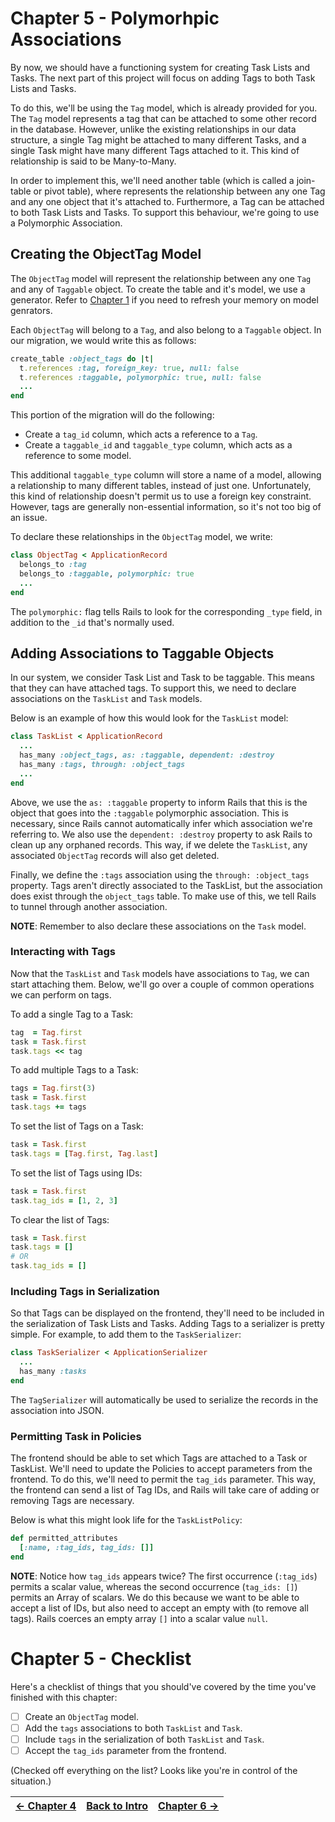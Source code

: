 # Chapter 5 - Polymorhpic Associations
By now, we should have a functioning system for creating Task Lists and Tasks. The next part of this project will focus
on adding Tags to both Task Lists and Tasks.

To do this, we'll be using the `Tag` model, which is already provided for you. The `Tag` model represents a tag that
can be attached to some other record in the database.
However, unlike the existing relationships in our data structure, a single Tag might be attached to many different Tasks,
and a single Task might have many different Tags attached to it. This kind of relationship is said to be Many-to-Many.

In order to implement this, we'll need another table (which is called a join-table or pivot table), where represents the
relationship between any one Tag and any one object that it's attached to.
Furthermore, a Tag can be attached to both Task Lists and Tasks. To support this behaviour, we're going to use a
Polymorphic Association.

## Creating the ObjectTag Model
The `ObjectTag` model will represent the relationship between any one `Tag` and any of `Taggable` object.
To create the table and it's model, we use a generator.
Refer to [Chapter 1](./Chapter%201%20-%20Models.md) if you need to refresh your memory on model genrators.

Each `ObjectTag` will belong to a `Tag`, and also belong to a `Taggable` object.
In our migration, we would write this as follows:

```ruby
create_table :object_tags do |t|
  t.references :tag, foreign_key: true, null: false
  t.references :taggable, polymorphic: true, null: false
  ...
end
```

This portion of the migration will do the following:
 - Create a `tag_id` column, which acts a reference to a `Tag`.
 - Create a `taggable_id` and `taggable_type` column, which acts as a reference to some model.

This additional `taggable_type` column will store a name of a model, allowing a relationship to many different tables,
instead of just one. Unfortunately, this kind of relationship doesn't permit us to use a foreign key constraint.
However, tags are generally non-essential information, so it's not too big of an issue.

To declare these relationships in the `ObjectTag` model, we write:

```ruby
class ObjectTag < ApplicationRecord
  belongs_to :tag
  belongs_to :taggable, polymorphic: true
  ...
end
```

The `polymorphic:` flag tells Rails to look for the corresponding `_type` field, in addition to the `_id` that's normally used.

## Adding Associations to Taggable Objects
In our system, we consider Task List and Task to be taggable. This means that they can have attached tags.
To support this, we need to declare associations on the `TaskList` and `Task` models.

Below is an example of how this would look for the `TaskList` model:

```ruby
class TaskList < ApplicationRecord
  ...
  has_many :object_tags, as: :taggable, dependent: :destroy
  has_many :tags, through: :object_tags
  ...
end
```

Above, we use the `as: :taggable` property to inform Rails that this is the object that goes into the `:taggable`
polymorphic association. This is necessary, since Rails cannot automatically infer which association we're referring to.
We also use the `dependent: :destroy` property to ask Rails to clean up any orphaned records. This way, if we delete the
`TaskList`, any associated `ObjectTag` records will also get deleted.

Finally, we define the `:tags` association using the `through: :object_tags` property. Tags aren't directly associated
to the TaskList, but the association does exist through the `object_tags` table. To make use of this, we tell Rails
to tunnel through another association.

**NOTE**: Remember to also declare these associations on the `Task` model.

### Interacting with Tags
Now that the `TaskList` and `Task` models have associations to `Tag`, we can start attaching them.
Below, we'll go over a couple of common operations we can perform on tags.

To add a single Tag to a Task:

```ruby
tag  = Tag.first
task = Task.first
task.tags << tag
```

To add multiple Tags to a Task:

```ruby
tags = Tag.first(3)
task = Task.first
task.tags += tags
```

To set the list of Tags on a Task:

```ruby
task = Task.first
task.tags = [Tag.first, Tag.last]
```

To set the list of Tags using IDs:

```ruby
task = Task.first
task.tag_ids = [1, 2, 3]
```

To clear the list of Tags:

```ruby
task = Task.first
task.tags = []
# OR
task.tag_ids = []
```

### Including Tags in Serialization
So that Tags can be displayed on the frontend, they'll need to be included in the serialization of Task Lists and Tasks.
Adding Tags to a serializer is pretty simple. For example, to add them to the `TaskSerializer`:

```ruby
class TaskSerializer < ApplicationSerializer
  ...
  has_many :tasks
end
```

The `TagSerializer` will automatically be used to serialize the records in the association into JSON.

### Permitting Task in Policies
The frontend should be able to set which Tags are attached to a Task or TaskList. We'll need to update the Policies to
accept parameters from the frontend.
To do this, we'll need to permit the `tag_ids` parameter. This way, the frontend can send a list of Tag IDs, and Rails
will take care of adding or removing Tags are necessary.

Below is what this might look life for the `TaskListPolicy`:

```ruby
def permitted_attributes
  [:name, :tag_ids, tag_ids: []]
end
```

**NOTE**: Notice how `tag_ids` appears twice? The first occurrence (`:tag_ids`) permits a scalar value, whereas the
second occurrence (`tag_ids: []`) permits an Array of scalars. We do this because we want to be able to accept a list
of IDs, but also need to accept an empty with (to remove all tags). Rails coerces an empty array `[]` into a scalar
value `null`.

# Chapter 5 - Checklist
Here's a checklist of things that you should've covered by the time you've finished with this chapter:

- [ ] Create an `ObjectTag` model.
- [ ] Add the `tags` associations to both `TaskList` and `Task`.
- [ ] Include `tags` in the serialization of both `TaskList` and `Task`.
- [ ] Accept the `tag_ids` parameter from the frontend.

(Checked off everything on the list? Looks like you're in control of the situation.)

| [&larr; Chapter 4](./Chapter%204%20-%20Policies.md) | [Back to Intro](../README.md) | [Chapter 6 &rarr;](./Chapter%206%20-%20Concerns.md) |
| --:| --:| --: |
